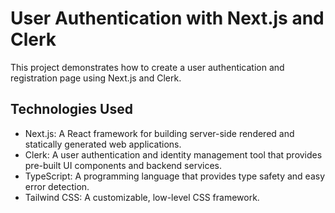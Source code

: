 # User Authentication with Next.js and Clerk

This project demonstrates how to create a user authentication and registration page using Next.js and Clerk.

## Technologies Used

- Next.js: A React framework for building server-side rendered and statically generated web applications.
- Clerk: A user authentication and identity management tool that provides pre-built UI components and backend services.
- TypeScript: A programming language that provides type safety and easy error detection.
- Tailwind CSS: A customizable, low-level CSS framework.

